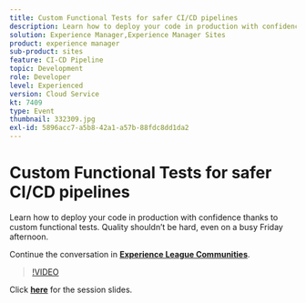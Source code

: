 ```yaml
---
title: Custom Functional Tests for safer CI/CD pipelines
description: Learn how to deploy your code in production with confidence thanks to custom functional tests. Quality shouldn’t be hard, even on a busy Friday afternoon.
solution: Experience Manager,Experience Manager Sites
product: experience manager
sub-product: sites
feature: CI-CD Pipeline
topic: Development
role: Developer
level: Experienced
version: Cloud Service
kt: 7409
type: Event
thumbnail: 332309.jpg
exl-id: 5896acc7-a5b8-42a1-a57b-88fdc8dd1da2
---
```

# Custom Functional Tests for safer CI/CD pipelines

Learn how to deploy your code in production with confidence thanks to custom functional tests. Quality shouldn’t be hard, even on a busy Friday afternoon.

Continue the conversation in **[Experience League Communities](https://adobe.ly/36Yd3v6)**.

>[!VIDEO](https://video.tv.adobe.com/v/332309/?quality=12&learn=on&hidetitle=true)

Click **[here](/help/adobe-developers-live/assets/custom-functional-tests-cicd.pdf)** for the session slides.
